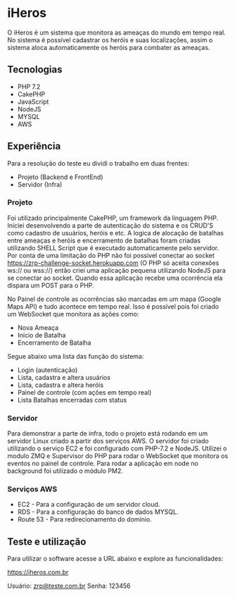 # iHeros

O iHeros é um sistema que monitora as ameaças do mundo em tempo real. No sistema é possível cadastrar os heróis e suas localizações, assim o sistema aloca automaticamente os heróis para combater as ameaças.

## Tecnologias

- PHP 7.2
- CakePHP
- JavaScript
- NodeJS
- MYSQL
- AWS

## Experiência

Para a resolução do teste eu dividi o trabalho em duas frentes:

- Projeto (Backend e FrontEnd)
- Servidor (Infra)

### Projeto

Foi utilizado principalmente CakePHP, um framework da linguagem PHP. Iniciei desenvolvendo a parte de autenticação do sistema e os CRUD'S como cadastro de usuários, heróis e etc. A logica de alocação de batalhas entre ameaças e heróis e encerramento de batalhas foram criadas utilizando SHELL Script que é executado automaticamente pelo servidor. Por conta de uma limitação do PHP não foi possivel conectar ao socket https://zrp-challenge-socket.herokuapp.com (O PHP só aceita conexões ws:// ou wss://) então criei uma aplicação pequena utilizando NodeJS para se conectar ao socket. Quando essa aplicação recebe uma ocorrência ela dispara um POST para o PHP.

No Painel de controle as ocorrências são marcadas em um mapa (Google Maps API) e tudo acontece em tempo real. Isso é possível pois foi criado um WebSocket que monitora as ações como:

- Nova Ameaça
- Início de Batalha
- Encerramento de Batalha

Segue abaixo uma lista das função do sistema:

- Login (autenticação)
- Lista, cadastra e altera usuários
- Lista, cadastra e altera heróis
- Painel de controle (com ações em tempo real)
- Lista Batalhas encerradas com status

### Servidor

Para demonstrar a parte de infra, todo o projeto está rodando em um servidor Linux criado a partir dos serviços AWS. O servidor foi criado utilizando o serviço EC2 e foi configurado com PHP-7.2 e NodeJS. Utilizei o modulo ZMQ e Supervisor do PHP para rodar o WebSocket que monitora os eventos no painel de controle. Para rodar a aplicação em node no background foi utilizado o módulo PM2.

### Serviços AWS

- EC2 - Para a configuração de um servidor cloud.
- RDS - Para a configuração do banco de dados MYSQL.
- Route 53 - Para redirecionamento do domínio.

## Teste e utilização

Para utilizar o software acesse a URL abaixo e explore as funcionalidades:

https://iheros.com.br

Usuário: zrp@teste.com.br
Senha: 123456
